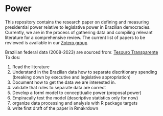 # Power
This repository contains the research paper on defining and measuring presidential power relative to legislative power in Brazilian democracies. Currently, we are in the process of gathering data and compiling relevant literature for a comprehensive review. The current list of papers to be reviewed is available in our [Zotero group](https://www.zotero.org/groups/5576605/paper_power/library).

Brazilian federal data (2008-2023) are sourced from: [Tesouro Transparente](https://www.tesourotransparente.gov.br/ckan/dataset/despesas-e-transferencias-totais)
To dos:
1. Read the literature
2. Understand in the Brazilian data how to separate discritionary spending (breaking down by executive and legislative appropriation)
3. Document how to get the data we are interested in.
4. validate that rules to separate data are correct
5. Develop a forml model to concepttualie power (proposal power)
6. Empiracally test the model (descriptive statistics only for now)
7. organize data processing and analysis with R package targets
8. write first draft of the paper in Rmakrdown


